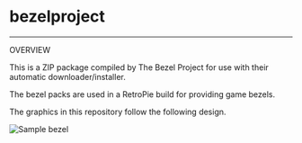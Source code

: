 # bezelproject

-------
OVERVIEW

This is a ZIP package compiled by The Bezel Project for use with their automatic downloader/installer.

The bezel packs are used in a RetroPie build for providing game bezels.

The graphics in this repository follow the following design.

![Sample bezel](https://github.com/thebezelproject/bezelprojectSA-SegaPico/blob/master/retroarch/overlay/GameBezels/Pico/Berenstain%20Bears,%20The%20-%20A%20School%20Day%20(USA).png?raw=true)
